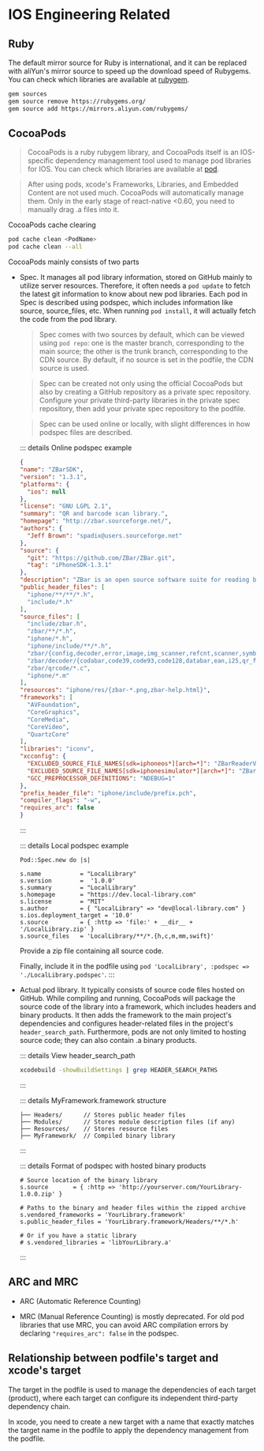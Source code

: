 <!--
 * @Author: Hong.Zhang
 * @Date: 2024-05-31 13:49:14
 * @Description: 
-->
# IOS Engineering Related

## Ruby

The default mirror source for Ruby is international, and it can be replaced with aliYun's mirror source to speed up the download speed of Rubygems. You can check which libraries are available at [rubygem](https://rubygems.org/).

```bash
gem sources
gem source remove https://rubygems.org/
gem source add https://mirrors.aliyun.com/rubygems/
```

## CocoaPods

> CocoaPods is a ruby rubygem library, and CocoaPods itself is an IOS-specific dependency management tool used to manage pod libraries for IOS. You can check which libraries are available at [pod](https://cocoapods.org/).

> After using pods, xcode's Frameworks, Libraries, and Embedded Content are not used much. CocoaPods will automatically manage them. Only in the early stage of react-native <0.60, you need to manually drag .a files into it.

CocoaPods cache clearing

```bash
pod cache clean <PodName>
pod cache clean --all
```

CocoaPods mainly consists of two parts

- Spec. It manages all pod library information, stored on GitHub mainly to utilize server resources. Therefore, it often needs a `pod update` to fetch the latest git information to know about new pod libraries. Each pod in Spec is described using podspec, which includes information like source, source_files, etc. When running `pod install`, it will actually fetch the code from the pod library.

  > Spec comes with two sources by default, which can be viewed using `pod repo`: one is the master branch, corresponding to the main source; the other is the trunk branch, corresponding to the CDN source. By default, if no source is set in the podfile, the CDN source is used.

  > Spec can be created not only using the official CocoaPods but also by creating a GitHub repository as a private spec repository. Configure your private third-party libraries in the private spec repository, then add your private spec repository to the podfile.

  > Spec can be used online or locally, with slight differences in how podspec files are described.

  ::: details Online podspec example
  ```json
  {
  "name": "ZBarSDK",
  "version": "1.3.1",
  "platforms": {
    "ios": null
  },
  "license": "GNU LGPL 2.1",
  "summary": "QR and barcode scan library.",
  "homepage": "http://zbar.sourceforge.net/",
  "authors": {
    "Jeff Brown": "spadix@users.sourceforge.net"
  },
  "source": {
    "git": "https://github.com/ZBar/ZBar.git",
    "tag": "iPhoneSDK-1.3.1"
  },
  "description": "ZBar is an open source software suite for reading bar codes from various sources, such as video streams, image files and raw intensity sensors. It supports many popular symbologies (types of bar codes) including EAN-13/UPC-A, UPC-E, EAN-8, Code 128, Code 39, Interleaved 2 of 5 and QR Code.",
  "public_header_files": [
    "iphone/**/**/*.h",
    "include/*.h"
  ],
  "source_files": [
    "include/zbar.h",
    "zbar/**/*.h",
    "iphone/*.h",
    "iphone/include/**/*.h",
    "zbar/{config,decoder,error,image,img_scanner,refcnt,scanner,symbol}.c",
    "zbar/decoder/{codabar,code39,code93,code128,databar,ean,i25,qr_finder}.c",
    "zbar/qrcode/*.c",
    "iphone/*.m"
  ],
  "resources": "iphone/res/{zbar-*.png,zbar-help.html}",
  "frameworks": [
    "AVFoundation",
    "CoreGraphics",
    "CoreMedia",
    "CoreVideo",
    "QuartzCore"
  ],
  "libraries": "iconv",
  "xcconfig": {
    "EXCLUDED_SOURCE_FILE_NAMES[sdk=iphoneos*][arch=*]": "ZBarReaderViewImpl_Simulator.m",
    "EXCLUDED_SOURCE_FILE_NAMES[sdk=iphonesimulator*][arch=*]": "ZBarReaderViewImpl_Capture.m ZBarCaptureReader.m",
    "GCC_PREPROCESSOR_DEFINITIONS": "NDEBUG=1"
  },
  "prefix_header_file": "iphone/include/prefix.pch",
  "compiler_flags": "-w",
  "requires_arc": false
  }
  ```
  :::

  ::: details Local podspec example
  ```
  Pod::Spec.new do |s|

  s.name           = "LocalLibrary"
  s.version        =  '1.0.0'
  s.summary        = "LocalLibrary"
  s.homepage       = "https://dev.local-library.com"
  s.license        = "MIT"
  s.author         = { "LocalLibrary" => "dev@local-library.com" }
  s.ios.deployment_target = '10.0'
  s.source         = { :http => 'file:' + __dir__ + '/LocalLibrary.zip' }
  s.source_files   = 'LocalLibrary/**/*.{h,c,m,mm,swift}'
  ```

  Provide a zip file containing all source code.

  Finally, include it in the podfile using `pod 'LocalLibrary', :podspec => './LocalLibrary.podspec'`.
  :::

- Actual pod library. It typically consists of source code files hosted on GitHub. While compiling and running, CocoaPods will package the source code of the library into a framework, which includes headers and binary products. It then adds the framework to the main project's dependencies and configures header-related files in the project's `header_search_path`. Furthermore, pods are not only limited to hosting source code; they can also contain .a binary products.

  ::: details View header_search_path
  ```bash
  xcodebuild -showBuildSettings | grep HEADER_SEARCH_PATHS
  ```
  :::

  ::: details MyFramework.framework structure
  ```
  ├── Headers/      // Stores public header files
  ├── Modules/      // Stores module description files (if any)
  ├── Resources/    // Stores resource files
  ├── MyFramework/  // Compiled binary library
  ```
  :::
  
  ::: details Format of podspec with hosted binary products
  ```
  # Source location of the binary library
  s.source       = { :http => 'http://yourserver.com/YourLibrary-1.0.0.zip' }

  # Paths to the binary and header files within the zipped archive
  s.vendored_frameworks = 'YourLibrary.framework'
  s.public_header_files = 'YourLibrary.framework/Headers/**/*.h'

  # Or if you have a static library
  # s.vendored_libraries = 'libYourLibrary.a'
  ```
  :::

## ARC and MRC

- ARC (Automatic Reference Counting)
  
- MRC (Manual Reference Counting) is mostly deprecated. For old pod libraries that use MRC, you can avoid ARC compilation errors by declaring `"requires_arc": false` in the podspec.

## Relationship between podfile's target and xcode's target

The target in the podfile is used to manage the dependencies of each target (product), where each target can configure its independent third-party dependency chain.

In xcode, you need to create a new target with a name that exactly matches the target name in the podfile to apply the dependency management from the podfile.
